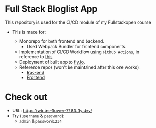 # Full Stack Bloglist App

This repository is used for the CI/CD module of my Fullstackopen course

- This is made for:

  - Monorepo for both frontend and backend.
    - Used Webpack Bundler for frontend components.
  - Implementation of CI/CD Workflow using `Github Actions`, in reference to [this](https://fullstackopen.com/en/part11/expanding_further).
  - Deployment of built app to [fly.io](https://fly.io/).
  - Reference repos (won't be maintained after this one works):
    - [Backend](https://github.com/micypac/fullstackopen22/tree/main/part4/blog_list)
    - [Frontend](https://github.com/micypac/fullstackopen22/tree/main/part5/bloglist-frontend)

# Check out

- URL: https://winter-flower-7283.fly.dev/
- Try (`username` & `password`):
  - `admin` & `password1234`
